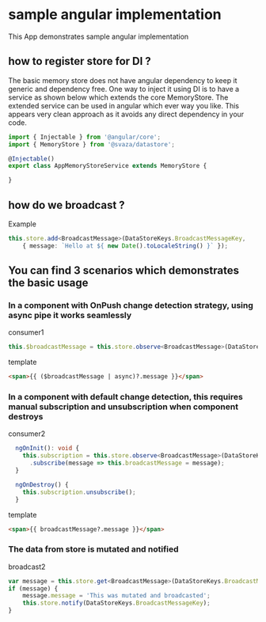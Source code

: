 # sample angular implementation
This App demonstrates sample angular implementation

## how to register store for DI ?
The basic memory store does not have angular dependency to keep it generic and dependency free. One way to inject it using DI is to have a service as shown below which extends the core MemoryStore. 
The extended service can be used in angular which ever way you like. 
This appears very clean approach as it avoids any direct dependency in your code.

``` typescript
import { Injectable } from '@angular/core';
import { MemoryStore } from '@svaza/datastore';

@Injectable()
export class AppMemoryStoreService extends MemoryStore {

}
```

## how do we broadcast ?
Example
``` typescript
this.store.add<BroadcastMessage>(DataStoreKeys.BroadcastMessageKey, 
    { message: `Hello at ${ new Date().toLocaleString() }` });
``` 

## You can find 3 scenarios which demonstrates the basic usage
### In a component with OnPush change detection strategy, using async pipe it works seamlessly

consumer1
``` typescript
this.$broadcastMessage = this.store.observe<BroadcastMessage>(DataStoreKeys.BroadcastMessageKey);
```

template
``` html
<span>{{ ($broadcastMessage | async)?.message }}</span>
```


### In a component with default change detection, this requires manual subscription and unsubscription when component destroys

consumer2
``` typescript
  ngOnInit(): void {
    this.subscription = this.store.observe<BroadcastMessage>(DataStoreKeys.BroadcastMessageKey)
      .subscribe(message => this.broadcastMessage = message);
  }

  ngOnDestroy() {
    this.subscription.unsubscribe();
  }
```

template
``` html
<span>{{ broadcastMessage?.message }}</span>
```


### The data from store is mutated and notified

broadcast2
``` typescript
var message = this.store.get<BroadcastMessage>(DataStoreKeys.BroadcastMessageKey);
if (message) {
    message.message = 'This was mutated and broadcasted';
    this.store.notify(DataStoreKeys.BroadcastMessageKey);
}
```


